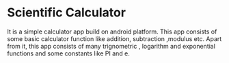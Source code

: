 # Scientific Calculator
It is a simple calculator app build on android platform. This app consists of some basic calculator function like addition, subtraction ,modulus etc. Apart from it, this app consists of many trignometric , logarithm and exponential functions and some constants like PI and e.

